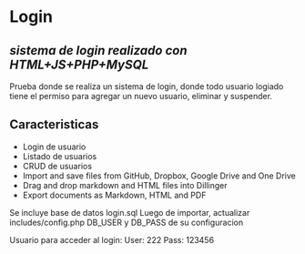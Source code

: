 # Login 
## _sistema de login realizado con HTML+JS+PHP+MySQL_



Prueba donde se realiza un sistema de login, donde todo usuario logiado tiene el permiso para agregar un nuevo usuario, eliminar y suspender.


## Caracteristicas

- Login de usuario
- Listado de usuarios
- CRUD de usuarios
- Import and save files from GitHub, Dropbox, Google Drive and One Drive
- Drag and drop markdown and HTML files into Dillinger
- Export documents as Markdown, HTML and PDF


Se incluye base de datos login.sql
Luego de importar, actualizar includes/config.php DB_USER y DB_PASS de su configuracion

Usuario para acceder al login:
User: 222
Pass: 123456